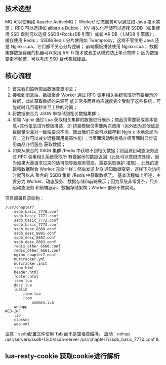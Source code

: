 ## 技术选型
MQ 可以使用如 Apache ActiveMQ； Worker/ 动态服务可以通过如 Java 技术实现； RPC 可以选择如 alibab
a Dubbo； KV 持久化存储可以选择 SSDB（如果使用 SSD 盘则可以选择 SSDB+RocksDB 引擎）或者 AR
DB（ LMDB 引擎版）； 缓存使用 Redis； SSDB/Redis 分片使用如 Twemproxy，这样不管使用 Java 还是
Nginx+Lua，它们都不关心分片逻辑； 前端模板拼装使用 Nginx+Lua； 数据集群数据存储的机器可以采用 RAI
D 技术或者主从模式防止单点故障； 因为数据变更不频繁，可以考虑 SSD 替代机械硬盘。


## 核心流程
1. 首先我们监听商品数据变更消息；
2. 接收到消息后，数据聚合 Worker 通过 RPC 调用相关系统获取所有要展示的数据，此处获取数据的来源可
能非常多而且响应速度完全受制于这些系统，可能耗时几百毫秒甚至上秒的时间；
3. 将数据聚合为 JSON 串存储到相关数据集群；
4. 前端 Nginx 通过 Lua 获取相关集群的数据进行展示；商品页需要获取基本信息+其他信息进行模板拼装，即
拼装模板仅需要两次调用（另外因为其他信息数据量少且对一致性要求不高，因此我们完全可以缓存到 Ngin
x 本地全局内存，这样可以减少远程调用提高性能）；当页面滚动到商品介绍页面时异步调用商品介绍服务
获取数据；
5. 如果从聚合的 SSDB 集群 /Redis 中获取不到相关数据；则回源到动态服务通过 RPC 调用相关系统获取所
有要展示的数据返回（此处可以做限流处理，因为如果大量请求过来的话可能导致服务雪崩，需要采取保护
措施），此处的逻辑和数据聚合 Worker 完全一样；然后发送 MQ 通知数据变更，这样下次访问时就可以从
聚合的 SSDB 集群 /Redis 中获取数据了。
基本流程如上所述，主要分为 Worker、动态服务、数据存储和前端展示；因为系统非常复杂，只介绍动态服务
和前端展示、数据存储架构；Worker 部分不做实现。

项目部署目录结构：
```
/usr/chapter7
    ssdb_basic_7770.conf
    ssdb_basic_7771.conf
    ssdb_basic_7772.conf
    ssdb_basic_7773.conf
    ssdb_desc_8880.conf
    ssdb_desc_8881.conf
    ssdb_desc_8882.conf
    ssdb_desc_8883.conf
    redis_other_6660.conf
    redis_other_6661.conf
    nginx_chapter7.conf
    nutcracker.yml
    nutcracker.init
    item.html
    header.html
    footer.html
    item.lua
    desc.lua
    lualib
        item.lua
        item
            common.lua
    webapp
WEB-INF
    lib
    classes
    web.xml
```


注意：ssdb配置文件使用 Tab 而不是空格做缩排。
启动：nohup /usr/servers/ssdb-1.8.0/ssdb-server /usr/chapter7/ssdb_basic_7770.conf &  

## lua-resty-cookie 获取cookie进行解析
